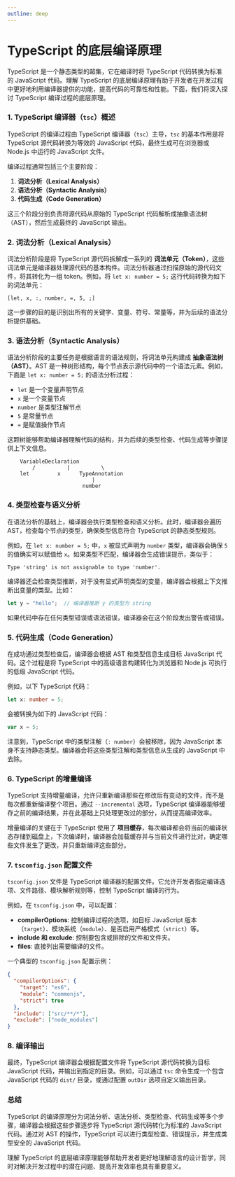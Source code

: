 ```yaml
---
outline: deep
---
```



# TypeScript 的底层编译原理

TypeScript 是一个静态类型的超集，它在编译时将 TypeScript 代码转换为标准的 JavaScript 代码。理解 TypeScript 的底层编译原理有助于开发者在开发过程中更好地利用编译器提供的功能，提高代码的可靠性和性能。下面，我们将深入探讨 TypeScript 编译过程的底层原理。

### 1. TypeScript 编译器（`tsc`）概述

TypeScript 的编译过程由 TypeScript 编译器（`tsc`）主导，`tsc` 的基本作用是将 TypeScript 源代码转换为等效的 JavaScript 代码，最终生成可在浏览器或 Node.js 中运行的 JavaScript 文件。

编译过程通常包括三个主要阶段：

1. **词法分析（Lexical Analysis）**
2. **语法分析（Syntactic Analysis）**
3. **代码生成（Code Generation）**

这三个阶段分别负责将源代码从原始的 TypeScript 代码解析成抽象语法树（AST），然后生成最终的 JavaScript 输出。

### 2. 词法分析（Lexical Analysis）

词法分析阶段是将 TypeScript 源代码拆解成一系列的 **词法单元（Token）**，这些词法单元是编译器处理源代码的基本构件。词法分析器通过扫描原始的源代码文件，将其转化为一组 token。例如，将 `let x: number = 5;` 这行代码转换为如下的词法单元：

```plaintext
[let, x, :, number, =, 5, ;]
```

这一步骤的目的是识别出所有的关键字、变量、符号、常量等，并为后续的语法分析提供基础。

### 3. 语法分析（Syntactic Analysis）

语法分析阶段的主要任务是根据语言的语法规则，将词法单元构建成 **抽象语法树（AST）**。AST 是一种树形结构，每个节点表示源代码中的一个语法元素。例如，下面是 `let x: number = 5;` 的语法分析过程：

- `let` 是一个变量声明节点
- `x` 是一个变量节点
- `number` 是类型注解节点
- `5` 是常量节点
- `=` 是赋值操作节点

这颗树能够帮助编译器理解代码的结构，并为后续的类型检查、代码生成等步骤提供上下文信息。

```plaintext
    VariableDeclaration
        /          |          \
    let         x      TypeAnnotation
                           |
                        number
```

### 4. 类型检查与语义分析

在语法分析的基础上，编译器会执行类型检查和语义分析。此时，编译器会遍历 AST，检查每个节点的类型，确保类型信息符合 TypeScript 的静态类型规则。

例如，在 `let x: number = 5;` 中，`x` 被显式声明为 `number` 类型，编译器会确保 `5` 的值确实可以赋值给 `x`。如果类型不匹配，编译器会生成错误提示，类似于：

```plaintext
Type 'string' is not assignable to type 'number'.
```

编译器还会检查类型推断，对于没有显式声明类型的变量，编译器会根据上下文推断出变量的类型。比如：

```typescript
let y = "hello";  // 编译器推断 y 的类型为 string
```

如果代码中存在任何类型错误或语法错误，编译器会在这个阶段发出警告或错误。

### 5. 代码生成（Code Generation）

在成功通过类型检查后，编译器会根据 AST 和类型信息生成目标 JavaScript 代码。这个过程是将 TypeScript 中的高级语言构建转化为浏览器和 Node.js 可执行的低级 JavaScript 代码。

例如，以下 TypeScript 代码：

```typescript
let x: number = 5;
```

会被转换为如下的 JavaScript 代码：

```javascript
var x = 5;
```

注意到，TypeScript 中的类型注解（`: number`）会被移除，因为 JavaScript 本身不支持静态类型。编译器会将这些类型注解和类型信息从生成的 JavaScript 中去除。

### 6. TypeScript 的增量编译

TypeScript 支持增量编译，允许只重新编译那些在修改后有变动的文件，而不是每次都重新编译整个项目。通过 `--incremental` 选项，TypeScript 编译器能够缓存之前的编译结果，并在此基础上只处理更改过的部分，从而提高编译效率。

增量编译的关键在于 TypeScript 使用了 **项目缓存**，每次编译都会将当前的编译状态存储到磁盘上，下次编译时，编译器会加载缓存并与当前文件进行比对，确定哪些文件发生了更改，并只重新编译这些部分。

### 7. `tsconfig.json` 配置文件

`tsconfig.json` 文件是 TypeScript 编译器的配置文件。它允许开发者指定编译选项、文件路径、模块解析规则等，控制 TypeScript 编译的行为。

例如，在 `tsconfig.json` 中，可以配置：

- **compilerOptions**: 控制编译过程的选项，如目标 JavaScript 版本（`target`）、模块系统（`module`）、是否启用严格模式（`strict`）等。
- **include 和 exclude**: 控制要包含或排除的文件和文件夹。
- **files**: 直接列出需要编译的文件。

一个典型的 `tsconfig.json` 配置示例：

```json
{
  "compilerOptions": {
    "target": "es6",
    "module": "commonjs",
    "strict": true
  },
  "include": ["src/**/*"],
  "exclude": ["node_modules"]
}
```

### 8. 编译输出

最终，TypeScript 编译器会根据配置文件将 TypeScript 源代码转换为目标 JavaScript 代码，并输出到指定的目录。例如，可以通过 `tsc` 命令生成一个包含 JavaScript 代码的 `dist/` 目录，或通过配置 `outDir` 选项自定义输出目录。

### 总结

TypeScript 的编译原理分为词法分析、语法分析、类型检查、代码生成等多个步骤，编译器会根据这些步骤逐步将 TypeScript 源代码转化为标准的 JavaScript 代码。通过对 AST 的操作，TypeScript 可以进行类型检查、错误提示，并生成类型安全的 JavaScript 代码。

理解 TypeScript 的底层编译原理能够帮助开发者更好地理解语言的设计哲学，同时对解决开发过程中的潜在问题、提高开发效率也具有重要意义。
